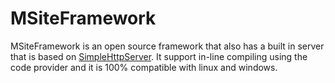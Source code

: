 # MSiteFramework
MSiteFramework is an open source framework that also has a built in server that is based on [SimpleHttpServer](https://github.com/jeske/SimpleHttpServer).
It support in-line compiling using the code provider and it is 100% compatible with linux and windows.
